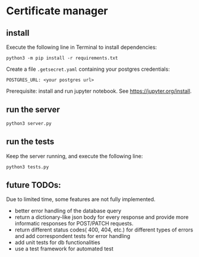 # Certificate manager

## install

Execute the following line in Terminal to install dependencies:

```
python3 -m pip install -r requirements.txt
```

Create a file `.getsecret.yaml` containing your postgres credentials:

```
POSTGRES_URL: <your postgres url>
```

Prerequisite: install and run jupyter notebook. See https://jupyter.org/install.

## run the server

```
python3 server.py
```

## run the tests

Keep the server running, and execute the following line:
```
python3 tests.py
```

## future TODOs:

Due to limited time, some features are not fully implemented.

* better error handling of the database query
* return a dictionary-like json body for every response and provide more informatic responses for POST/PATCH requests.
* return different status codes( 400, 404, etc.) for different types of errors and add correspondent tests for error handling
* add unit tests for db functionalities
* use a test framework for automated test